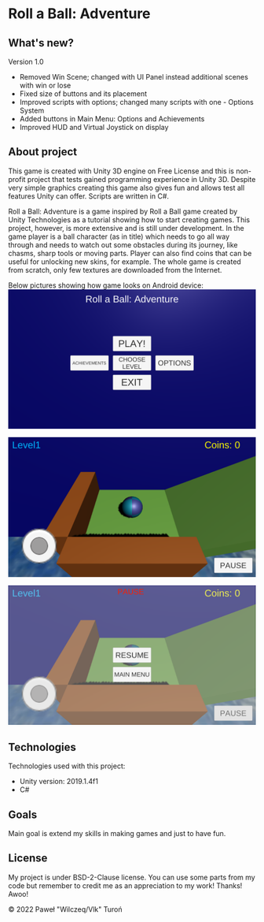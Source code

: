 # Roll a Ball: Adventure

## What's new?

Version 1.0
* Removed Win Scene; changed with UI Panel instead additional scenes with win or lose
* Fixed size of buttons and its placement
* Improved scripts with options; changed many scripts with one - Options System
* Added buttons in Main Menu: Options and Achievements
* Improved HUD and Virtual Joystick on display

## About project

This game is created with Unity 3D engine on Free License and this is non-profit project that tests gained programming experience in Unity 3D. Despite very simple graphics creating this game also gives fun and allows test all features Unity can offer. Scripts are written in C#.

Roll a Ball: Adventure is a game inspired by Roll a Ball game created by Unity Technologies as a tutorial showing how to start creating games. This project, however, is more extensive and is still under development. In the game player is a ball character (as in title) which needs to go all way through and needs to watch out some obstacles during its journey, like chasms, sharp tools or moving parts. Player can also find coins that can be useful for unlocking new skins, for example. The whole game is created from scratch, only few textures are downloaded from the Internet.

Below pictures showing how game looks on Android device:
![Roll Example1](./images/1.png)

![Roll Example2](./images/2.png)

![Roll Example3](./images/3.png)

## Technologies

Technologies used with this project:
* Unity version: 2019.1.4f1
* C#

## Goals

Main goal is extend my skills in making games and just to have fun.

## License

My project is under BSD-2-Clause license. You can use some parts from my code but remember to credit me as an
appreciation to my work! Thanks! Awoo!

© 2022 Paweł "Wilczeq/Vlk" Turoń
